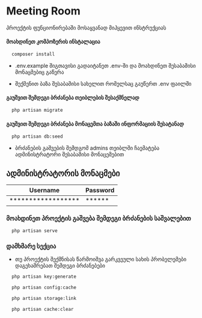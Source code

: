 # Meeting Room

პროექტის ფუნციონირებაში მოსაყვანად მიჰყევით ინსტრუქციას


#### მოახდინეთ კომპოზერის ინსტალაცია


```bash
  composer install
```


- .env.example შიგთავისი გადაიტანეთ .env-ში და მოახდინეთ შესაბამისი მონაცმებიც გაწერა

- შექმენით ბაზა შესაბამისი სახელით რომელსაც გაუწერთ .env ფაილში

#### გაუშვით შემდეგი ბრძანება თეიბლების შესაქმნელად

```bash
  php artisan migrate
```

#### გაუშვით შემდეგი ბრძანება მონაცემთა ბაზაში ინფორმაციის შესატანად

```bash
  php artisan db:seed
```


- ბრძანების გაშვების შემდგომ admins თეიბლში ჩაემატება ადმინისტრატორი შესაბამისი მონაცემებით


## ადმინისტრატორის მონაცმები

| Username           | Password |
|--------------------|----------|
| ****************** | ******   |



### მოახდინეთ პროექტის გაშვება შემდეგი ბრძანების საშვალებით

```bash
  php artisan serve
```


### დამხმარე სექცია

- თუ პროექტის შექმნისას წარმოიშვა გარკვეული სახის პრობელემები დაგეხამრებათ შემდეგი ბრძანებები

```bash
  php artisan key:generate
```
```bash
  php artisan config:cache
```
```bash
  php artisan storage:link
```

```bash
  php artisan cache:clear 
```
